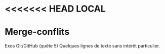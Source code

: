 <<<<<<< HEAD
LOCAL
=======

# Merge-conflits
Exos Git/GitHub (quête 5)
Quelques lignes de texte sans intérêt particulier.
